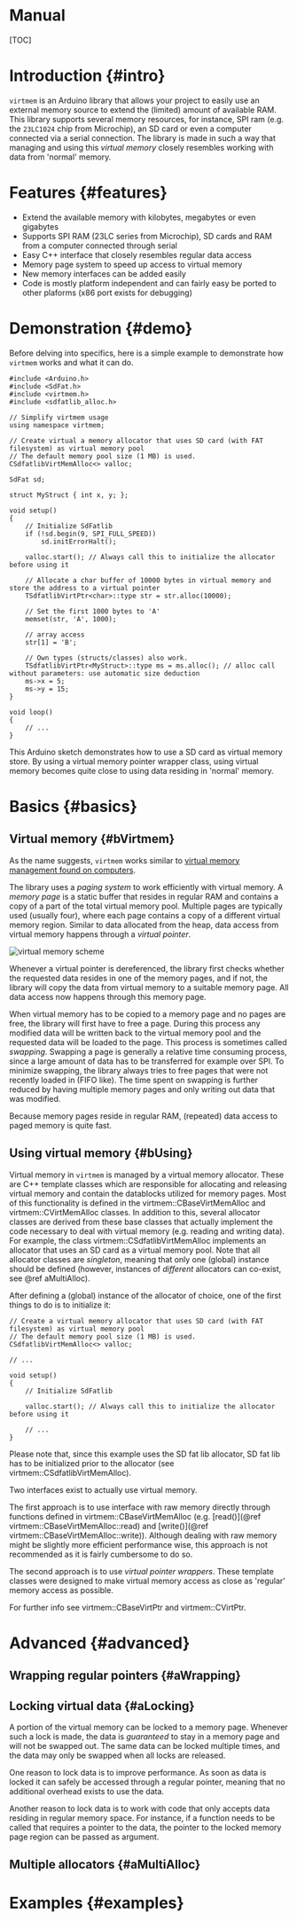 Manual
========

[TOC]


# Introduction {#intro}
`virtmem` is an Arduino library that allows your project to easily use an
external memory source to extend the (limited) amount of available RAM. This
library supports several memory resources, for instance, SPI ram (e.g. the
`23LC1024` chip from Microchip), an SD card or even a computer connected via a
serial connection. The library is made in such a way that managing and using
this _virtual memory_ closely resembles working with data from 'normal' memory.

# Features {#features}
* Extend the available memory with kilobytes, megabytes or even gigabytes
* Supports SPI RAM (23LC series from Microchip), SD cards and RAM from a computer connected through serial
* Easy C++ interface that closely resembles regular data access
* Memory page system to speed up access to virtual memory
* New memory interfaces can be added easily
* Code is mostly platform independent and can fairly easy be ported to other
plaforms (x86 port exists for debugging)

# Demonstration {#demo}
Before delving into specifics, here is a simple example to demonstrate how `virtmem` works and what it can do.

~~~{.cpp}
#include <Arduino.h>
#include <SdFat.h>
#include <virtmem.h>
#include <sdfatlib_alloc.h>

// Simplify virtmem usage
using namespace virtmem;

// Create virtual a memory allocator that uses SD card (with FAT filesystem) as virtual memory pool
// The default memory pool size (1 MB) is used.
CSdfatlibVirtMemAlloc<> valloc;

SdFat sd;

struct MyStruct { int x, y; };

void setup()
{
    // Initialize SdFatlib
    if (!sd.begin(9, SPI_FULL_SPEED))
        sd.initErrorHalt();

    valloc.start(); // Always call this to initialize the allocator before using it

    // Allocate a char buffer of 10000 bytes in virtual memory and store the address to a virtual pointer
    TSdfatlibVirtPtr<char>::type str = str.alloc(10000);

    // Set the first 1000 bytes to 'A'
    memset(str, 'A', 1000);

    // array access
    str[1] = 'B';

    // Own types (structs/classes) also work.
    TSdfatlibVirtPtr<MyStruct>::type ms = ms.alloc(); // alloc call without parameters: use automatic size deduction
    ms->x = 5;
    ms->y = 15;
}

void loop()
{
    // ...
}
~~~

This Arduino sketch demonstrates how to use a SD card as virtual memory
store. By using a virtual memory pointer wrapper class, using virtual memory
becomes quite close to using data residing in 'normal' memory.

# Basics {#basics}

## Virtual memory {#bVirtmem}
As the name suggests, `virtmem` works similar to [virtual memory management found on computers](https://en.wikipedia.org/wiki/Virtual_memory).

The library uses a _paging system_ to work efficiently with virtual memory. A
_memory page_ is a static buffer that resides in regular RAM and contains a
copy of a part of the total virtual memory pool. Multiple pages are typically
used (usually four), where each page contains a copy of a different virtual
memory region. Similar to data allocated from the heap, data access from
virtual memory happens through a _virtual pointer_.

![virtual memory scheme](intro-scheme.png)

Whenever a virtual pointer is dereferenced, the library first checks whether
the requested data resides in one of the memory pages, and if not, the library
will copy the data from virtual memory to a suitable memory page. All data
access now happens through this memory page.

When virtual memory has to be copied to a memory page and no pages are free,
the library will first have to free a page. During this process any modified
data will be written back to the virtual memory pool and the requested data
will be loaded to the page. This process is sometimes called _swapping_.
Swapping a page is generally a relative time consuming process, since a large
amount of data has to be transferred for example over SPI. To minimize
swapping, the library always tries to free pages that were not recently loaded
in (FIFO like). The time spent on swapping is further reduced by having
multiple memory pages and only writing out data that was modified.

Because memory pages reside in regular RAM, (repeated) data access to paged
memory is quite fast.

## Using virtual memory {#bUsing}

Virtual memory in `virtmem` is managed by a virtual memory allocator. These are
C++ template classes which are responsible for allocating and releasing virtual
memory and contain the datablocks utilized for memory pages. Most of this
functionality is defined in the virtmem::CBaseVirtMemAlloc and
virtmem::CVirtMemAlloc classes. In addition to this, several allocator classes
are derived from these base classes that actually implement the code necessary
to deal with virtual memory (e.g. reading and writing data). For example, the
class virtmem::CSdfatlibVirtMemAlloc implements an allocator that uses an SD
card as a virtual memory pool. Note that all allocator classes are _singleton_,
meaning that only one (global) instance should be defined (however, instances
of _different_ allocators can co-exist, see @ref aMultiAlloc).

After defining a (global) instance of the allocator of choice, one of the first
things to do is to initialize it:

~~~{.cpp}
// Create a virtual memory allocator that uses SD card (with FAT filesystem) as virtual memory pool
// The default memory pool size (1 MB) is used.
CSdfatlibVirtMemAlloc<> valloc;

// ...

void setup()
{
    // Initialize SdFatlib

    valloc.start(); // Always call this to initialize the allocator before using it

    // ...
}
~~~

Please note that, since this example uses the SD fat lib allocator, SD fat lib has
to be initialized prior to the allocator (see virtmem::CSdfatlibVirtMemAlloc).

Two interfaces exist to actually use virtual memory.

The first approach is to use interface with raw memory directly through
functions defined in virtmem::CBaseVirtMemAlloc (e.g. [read()](@ref virtmem::CBaseVirtMemAlloc::read) and
[write()](@ref virtmem::CBaseVirtMemAlloc::write)). Although dealing with raw memory might be
slightly more efficient performance wise, this approach is not recommended as
it is fairly cumbersome to do so.

The second approach is to use _virtual pointer wrappers_. These template
classes were designed to make virtual memory access as close as 'regular'
memory access as possible.

For further info see virtmem::CBaseVirtPtr and virtmem::CVirtPtr.

# Advanced {#advanced}

## Wrapping regular pointers {#aWrapping}

## Locking virtual data {#aLocking}
A portion of the virtual memory can be locked to a memory page. Whenever such a
lock is made, the data is _guaranteed_ to stay in a memory page and will not be
swapped out. The same data can be locked multiple times, and the data may only
be swapped when all locks are released.

One reason to lock data is to improve performance. As soon as data is locked it
can safely be accessed through a regular pointer, meaning that no additional
overhead exists to use the data.

Another reason to lock data is to work with code that only accepts data
residing in regular memory space. For instance, if a function needs to be
called that requires a pointer to the data, the pointer to the locked memory
page region can be passed as argument.

## Multiple allocators {#aMultiAlloc}

# Examples {#examples}

